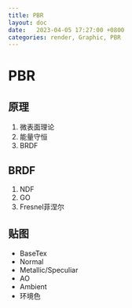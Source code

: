 ```yaml
---
title: PBR
layout: doc
date:   2023-04-05 17:27:00 +0800
categories: render, Graphic, PBR
---
```


# PBR
## 原理
1. 微表面理论
2. 能量守恒
3. BRDF
## BRDF
1. NDF
2. GO
3. Fresnel菲涅尔
## 贴图
- BaseTex
- Normal
- Metallic/Speculiar
- AO
- Ambient
- 环境色